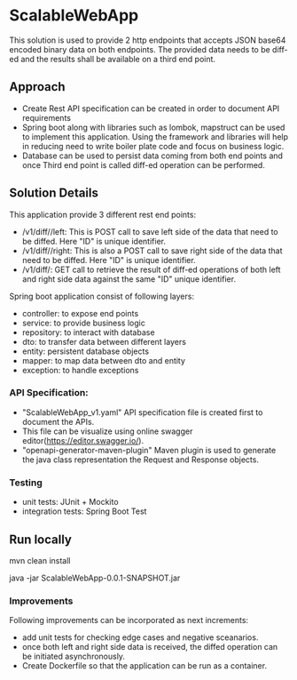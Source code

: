 # ScalableWebApp
This solution is used to provide 2 http endpoints that accepts JSON base64 encoded binary data on both endpoints.
The provided data needs to be diff-ed and the results shall be available on a third end
point.

## Approach
- Create Rest API specification can be created in order to document API requirements
- Spring boot along with libraries such as lombok, mapstruct can be used to implement this application. Using the framework and libraries will help in reducing need to write boiler plate code and focus on business logic.
- Database can be used to persist data coming from both end points and once Third end point is called diff-ed operation can be performed.


## Solution Details
This application provide 3 different rest end points:
- <host>/v1/diff/<ID>/left: This is POST call to save left side of the data that need to be diffed.
Here "ID" is unique identifier. 
- <host>/v1/diff/<ID>/right: This is also a POST call to save right side of the data that need to be diffed.
Here "ID" is unique identifier. 
- <host>/v1/diff/<ID>: GET call to retrieve the result of diff-ed operations of both left and right side data against the same "ID" unique identifier.

Spring boot application consist of following layers:
- controller: to expose end points
- service: to provide business logic
- repository: to interact with database
- dto: to transfer data between different layers
- entity: persistent database objects
- mapper: to map data between dto and entity
- exception: to handle exceptions

### API Specification:
- "ScalableWebApp_v1.yaml" API specification file is created first to document the APIs.
- This file can be visualize using online swagger editor(https://editor.swagger.io/).
- "openapi-generator-maven-plugin" Maven plugin is used to generate the java class representation the Request and Response objects. 

### Testing
- unit tests: JUnit + Mockito
- integration tests: Spring Boot Test

## Run locally
mvn clean install 

java -jar ScalableWebApp-0.0.1-SNAPSHOT.jar

### Improvements
Following improvements can be incorporated as next increments:
- add unit tests for checking edge cases and negative sceanarios.
- once both left and right side data is received, the diffed operation can be initiated asynchronously.
- Create Dockerfile so that the application can be run as a container.